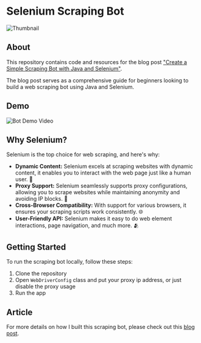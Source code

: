 # Selenium Scraping Bot
![Thumbnail](https://i.imgur.com/DrNJ1Tr.png)

## About
This repository contains code and resources for the blog post ["Create a Simple Scraping Bot with Java and Selenium"](https://veljkocerovic.com/blog/create-a-simple-scraping-bot-with-java-and-selenium). 

The blog post serves as a comprehensive guide for beginners looking to build a web scraping bot using Java and Selenium.

## Demo
![Bot Demo Video](https://i.imgur.com/rZtR0vw.gif)

## Why Selenium?

Selenium is the top choice for web scraping, and here's why:

- **Dynamic Content:** Selenium excels at scraping websites with dynamic content, it enables you to interact with the web page just like a human user. 💉
- **Proxy Support:** Selenium seamlessly supports proxy configurations, allowing you to scrape websites while maintaining anonymity and avoiding IP blocks. 🪪
- **Cross-Browser Compatibility:** With support for various browsers, it ensures your scraping scripts work consistently. 🌐
- **User-Friendly API:** Selenium makes it easy to do web element interactions, page navigation, and much more. 🫂


## Getting Started
To run the scraping bot locally, follow these steps:

1. Clone the repository
2. Open `WebDriverConfig` class and put your proxy ip address, or just disable the proxy usage
3. Run the app

## Article
For more details on how I built this scraping bot, please check out this [blog post](https://veljkocerovic.com/blog/create-a-simple-scraping-bot-with-java-and-selenium).
